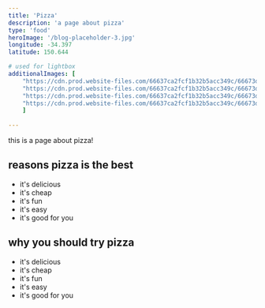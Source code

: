 ```yaml
---
title: 'Pizza'
description: 'a page about pizza'
type: 'food'
heroImage: '/blog-placeholder-3.jpg'
longitude: -34.397
latitude: 150.644

# used for lightbox
additionalImages: [
    "https://cdn.prod.website-files.com/66637ca2fcf1b32b5acc349c/66673de73858e856c9b96e35_sfc%205.avif",
    "https://cdn.prod.website-files.com/66637ca2fcf1b32b5acc349c/66673dc78ea18ad0812ed15b_sfc%204.avif",
    "https://cdn.prod.website-files.com/66637ca2fcf1b32b5acc349c/66673de7156dc9acc931d5ff_sfc%203.avif",
    "https://cdn.prod.website-files.com/66637ca2fcf1b32b5acc349c/66673dcdadd7d953c878265e_sfc%202.avif"
    ]
    
---
```

this is a page about pizza!

## reasons pizza is the best

- it's delicious
- it's cheap
- it's fun
- it's easy
- it's good for you

## why you should try pizza

- it's delicious
- it's cheap
- it's fun
- it's easy
- it's good for you
